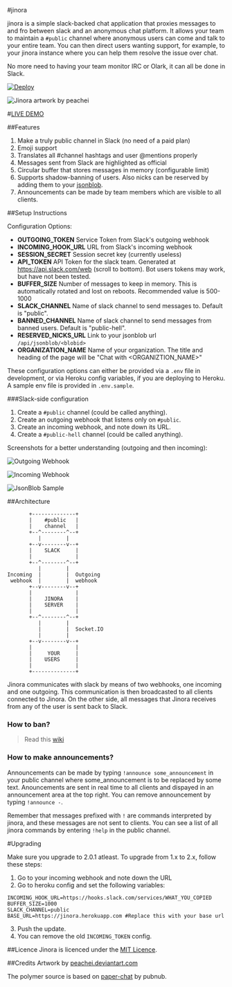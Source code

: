 #jinora

jinora is a simple slack-backed chat application that proxies messages to and fro between slack and an anonymous chat platform. It allows your team to maintain a `#public` channel where anonymous users can come and talk to your entire team. You can then direct users wanting support, for example, to your jinora instance where you can help them resolve the issue over chat. 

No more need to having your team monitor IRC or Olark, it can all be done in Slack.

[![Deploy](https://www.herokucdn.com/deploy/button.png)](https://heroku.com/deploy?template=https://github.com/sdslabs/jinora)

![Jinora artwork by peachei](https://i.imgur.com/WNRjxyN.jpg)

#[LIVE DEMO](http://chat.sdslabs.co)

##Features

1. Make a truly public channel in Slack (no need of a paid plan)
2. Emoji support
3. Translates all #channel hashtags and user @mentions properly
4. Messages sent from Slack are highlighted as official
5. Circular buffer that stores messages in memory (configurable limit)
6. Supports shadow-banning of users. Also nicks can be reserved by adding them to your [jsonblob](https://jsonblob.com).
7. Announcements can be made by team members which are visible to all clients.

##Setup Instructions

Configuration Options:

- **OUTGOING_TOKEN** Service Token from Slack's outgoing webhook
- **INCOMING_HOOK_URL** URL from Slack's incoming webhook
- **SESSION_SECRET** Session secret key (currently useless)
- **API_TOKEN** API Token for the slack team. Generated at <https://api.slack.com/web> (scroll to bottom). Bot users tokens may work, but have not been tested.
- **BUFFER_SIZE** Number of messages to keep in memory. This is automatically rotated and lost on reboots. Recommended value is 500-1000
- **SLACK_CHANNEL** Name of slack channel to send messages to. Default is "public".
- **BANNED_CHANNEL** Name of slack channel to send messages from banned users. Default is "public-hell".
- **RESERVED_NICKS_URL** Link to your jsonblob url `/api/jsonblob/<blobid>`
- **ORGANIZATION_NAME** Name of your organization. The title and heading of the page will be "Chat with <ORGANIZTION_NAME>"

These configuration options can either be provided via a `.env` file in development, or via Heroku config variables, if you are deploying to Heroku. A sample env file is provided in `.env.sample`.

###Slack-side configuration
1. Create a `#public` channel (could be called anything).
2. Create an outgoing webhook that listens only on `#public`.
3. Create an incoming webhook, and note down its URL.
4. Create a `#public-hell` channel (could be called anything).

Screenshots for a better understanding (outgoing and then incoming):

![Outgoing Webhook](http://i.imgur.com/dja9jqa.png)

![Incoming Webhook](http://i.imgur.com/iCDEAok.png)

![JsonBlob Sample](http://i.imgur.com/Cpo3M2i.png)

##Architecture

           +--------------+        
           |    #public   |        
           |    channel   |        
           +--^--------^--+        
              |        |           
           +--v--------v--+        
           |    SLACK     |        
           |              |        
           +--^--------^--+        
              |        |           
    Incoming  |        |  Outgoing 
     webhook  |        |  webhook  
           +--v--------v--+        
           |              |        
           |    JINORA    |        
           |    SERVER    |        
           |              |        
           +--^--------^--+        
              |        |           
              |        |  Socket.IO
              |        |           
           +--v--------v--+        
           |              |        
           |     YOUR     |        
           |    USERS     |        
           |              |        
           +--------------+        

Jinora communicates with slack by means of two webhooks, one incoming and one outgoing. This communication is then broadcasted to all clients connected to Jinora. On the other side, all messages that Jinora receives from any of the user is sent back to Slack.

### How to ban?
> Read this [wiki](https://github.com/sdslabs/jinora/wiki/Banning-nicks-and-sessions)

### How to make announcements?

Announcements can be made by typing `!announce some_announcement` in your public channel where some_announcement is to be replaced by some text. Anouncements are sent in real time to all clients and dispayed in an announcement area at the top right. You can remove announcement by typing `!announce -`.

Remember that messages prefixed with `!` are commands interpreted by jinora, and these messages are not sent to clients. You can see a list of all jinora commands by entering `!help` in the public channel.

#Upgrading

Make sure you upgrade to 2.0.1 atleast. To upgrade from 1.x to 2.x, follow these steps:

1. Go to your incoming webhook and note down the URL
2. Go to heroku config and set the following variables:  
```
INCOMING_HOOK_URL=https://hooks.slack.com/services/WHAT_YOU_COPIED
BUFFER_SIZE=1000
SLACK_CHANNEL=public
BASE_URL=https://jinora.herokuapp.com #Replace this with your base url
```
3. Push the update.
4. You can remove the old `INCOMING_TOKEN` config.

##Licence
Jinora is licenced under the [MIT Licence](http://nemo.mit-license.org/).

##Credits
Artwork by [peachei.deviantart.com](http://peachei.deviantart.com/art/Older-Jinora-317463839)

The polymer source is based on [paper-chat](https://github.com/pubnub/paper-chat) by pubnub.

